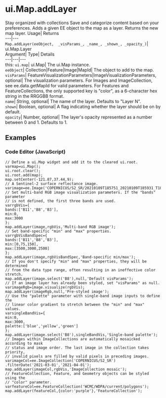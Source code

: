  
#  ui.Map.addLayer 
Stay organized with collections  Save and categorize content based on your preferences. 
Adds a given EE object to the map as a layer. 
Returns the new map layer.
Usage| Returns  
---|---  
`Map.addLayer(eeObject,  _visParams_, _name_, _shown_, _opacity_)`| ui.Map.Layer  
Argument| Type| Details  
---|---|---  
this: `ui.map`| ui.Map| The ui.Map instance.  
`eeObject`| Collection|Feature|Image|MapId| The object to add to the map.  
`visParams`| FeatureVisualizationParameters|ImageVisualizationParameters, optional| The visualization parameters. For Images and ImageCollection, see ee.data.getMapId for valid parameters. For Features and FeatureCollections, the only supported key is "color", as a 6-character hex string in the RRGGBB format.  
`name`| String, optional| The name of the layer. Defaults to "Layer N".  
`shown`| Boolean, optional| A flag indicating whether the layer should be on by default.  
`opacity`| Number, optional| The layer's opacity represented as a number between 0 and 1. Defaults to 1.  
## Examples
### Code Editor (JavaScript)
```
// Define a ui.Map widget and add it to the cleared ui.root.
varmap=ui.Map();
ui.root.clear();
ui.root.add(map);
map.setCenter(-121.87,37.44,9);
// A Sentinel-2 surface reflectance image.
varimage=ee.Image('COPERNICUS/S2_SR/20210109T185751_20210109T185931_T10SEG');
// Set multi-band RGB image visualization parameters. If the "bands" parameter
// is not defined, the first three bands are used.
varrgbVis={
bands:['B11','B8','B3'],
min:0,
max:3000
};
map.addLayer(image,rgbVis,'Multi-band RGB image');
// Set band-specific "min" and "max" properties.
varrgbVisBandSpec={
bands:['B11','B8','B3'],
min:[0,75,150],
max:[3500,3000,2500]
};
map.addLayer(image,rgbVisBandSpec,'Band-specific min/max');
// If you don't specify "min" and "max" properties, they will be determined
// from the data type range, often resulting in an ineffective color stretch.
map.addLayer(image.select('B8'),null,'Default visParams');
// If an image layer has already been styled, set "visParams" as null.
varimageRgb=image.visualize(rgbVis);
map.addLayer(imageRgb,null,'Pre-styled image');
// Use the "palette" parameter with single-band image inputs to define the
// linear color gradient to stretch between the "min" and "max" values.
varsingleBandVis={
min:0,
max:3000,
palette:['blue','yellow','green']
};
map.addLayer(image.select('B8'),singleBandVis,'Single-band palette');
// Images within ImageCollections are automatically mosaicked according to mask
// status and image order. The last image in the collection takes priority,
// invalid pixels are filled by valid pixels in preceding images.
varimageCol=ee.ImageCollection('COPERNICUS/S2_SR')
.filterDate('2021-03-01','2021-04-01');
map.addLayer(imageCol,rgbVis,'ImageCollection mosaic');
// FeatureCollection, Feature, and Geometry objects can be styled using the
// "color" parameter.
varfeatureCol=ee.FeatureCollection('WCMC/WDPA/current/polygons');
map.addLayer(featureCol,{color:'purple'},'FeatureCollection');
```

